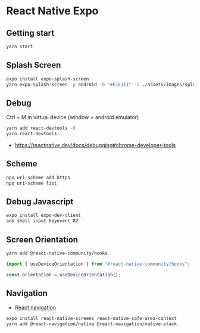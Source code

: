 # React Native Expo

## Getting start

```bash
yarn start
```

## Splash Screen

```bash
expo install expo-splash-screen
yarn expo-splash-screen -p android -b "#E1E1E1" -i ./assets/images/splash.png -r cover
```

## Debug

Ctrl + M in virtual device (window + android emulator)

```bash
yarn add react-devtools -D
yarn react-devtools
```

- https://reactnative.dev/docs/debugging#chrome-developer-tools

## Scheme

```bash
npx uri-scheme add https
npx uri-scheme list
```

## Debug Javascript

```bash
expo install expo-dev-client
adb shell input keyevent 82
```

## Screen Orientation

```bash
yarn add @react-native-community/hooks
```

```js
import { useDeviceOrientation } from "@react-native-community/hooks";

const orientation = useDeviceOrientation();
```

## Navigation

- [React navigation](https://reactnavigation.org/docs/getting-started)

```bash
expo install react-native-screens react-native-safe-area-context
yarn add @react-navigation/native @react-navigation/native-stack
```
